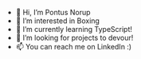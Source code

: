 - 👋 Hi, I’m Pontus Norup
- 👀 I’m interested in Boxing
- 🌱 I’m currently learning TypeScript!
- 💞️ I’m looking for projects to devour!
- 📫 You can reach me on LinkedIn :)

<!---
Lodjuret2001/Lodjuret2001 is a ✨ special ✨ repository because its `README.md` (this file) appears on your GitHub profile.
You can click the Preview link to take a look at your changes.
--->
